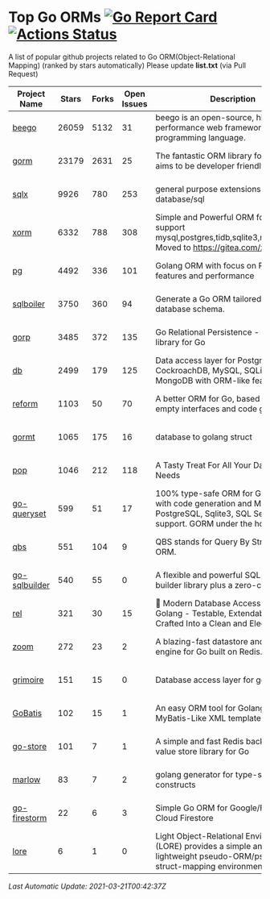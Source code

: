 # Top Go ORMs [![Go Report Card](https://goreportcard.com/badge/github.com/d-tsuji/awesome-go-orms)](https://goreportcard.com/report/github.com/d-tsuji/awesome-go-orms) [![Actions Status](https://github.com/d-tsuji/awesome-go-orms/workflows/CI/badge.svg)](https://github.com/d-tsuji/awesome-go-orms/actions)
A list of popular github projects related to Go ORM(Object-Relational Mapping) (ranked by stars automatically)
Please update **list.txt** (via Pull Request)

| Project Name | Stars | Forks | Open Issues | Description | Last Update |
| ------------ | ----- | ----- | ----------- | ----------- | ----------- |
| [beego](https://github.com/beego/beego) | 26059 | 5132 | 31 | beego is an open-source, high-performance web framework for the Go programming language. | 2021-03-21 00:05:51 |
| [gorm](https://github.com/go-gorm/gorm) | 23179 | 2631 | 25 | The fantastic ORM library for Golang, aims to be developer friendly | 2021-03-20 23:47:27 |
| [sqlx](https://github.com/jmoiron/sqlx) | 9926 | 780 | 253 | general purpose extensions to golang's database/sql | 2021-03-20 20:08:11 |
| [xorm](https://github.com/go-xorm/xorm) | 6332 | 788 | 308 | Simple and Powerful ORM for Go, support mysql,postgres,tidb,sqlite3,mssql,oracle, Moved to https://gitea.com/xorm/xorm | 2021-03-19 12:04:19 |
| [pg](https://github.com/go-pg/pg) | 4492 | 336 | 101 | Golang ORM with focus on PostgreSQL features and performance | 2021-03-21 00:20:41 |
| [sqlboiler](https://github.com/volatiletech/sqlboiler) | 3750 | 360 | 94 | Generate a Go ORM tailored to your database schema. | 2021-03-21 00:14:15 |
| [gorp](https://github.com/go-gorp/gorp) | 3485 | 372 | 135 | Go Relational Persistence - an ORM-ish library for Go | 2021-03-17 19:06:31 |
| [db](https://github.com/upper/db) | 2499 | 179 | 125 | Data access layer for PostgreSQL, CockroachDB, MySQL, SQLite and MongoDB with ORM-like features. | 2021-03-20 06:28:10 |
| [reform](https://github.com/go-reform/reform) | 1103 | 50 | 70 | A better ORM for Go, based on non-empty interfaces and code generation. | 2021-03-16 10:18:07 |
| [gormt](https://github.com/xxjwxc/gormt) | 1065 | 175 | 16 | database to golang struct | 2021-03-20 14:38:57 |
| [pop](https://github.com/gobuffalo/pop) | 1046 | 212 | 118 | A Tasty Treat For All Your Database Needs | 2021-03-20 20:08:01 |
| [go-queryset](https://github.com/jirfag/go-queryset) | 599 | 51 | 17 | 100% type-safe ORM for Go (Golang) with code generation and MySQL, PostgreSQL, Sqlite3, SQL Server support. GORM under the hood. | 2021-03-18 16:53:09 |
| [qbs](https://github.com/coocood/qbs) | 551 | 104 | 9 | QBS stands for Query By Struct. A Go ORM. | 2021-02-23 06:06:44 |
| [go-sqlbuilder](https://github.com/huandu/go-sqlbuilder) | 540 | 55 | 0 | A flexible and powerful SQL string builder library plus a zero-config ORM. | 2021-03-19 07:25:45 |
| [rel](https://github.com/go-rel/rel) | 321 | 30 | 15 | :gem: Modern Database Access Layer for Golang - Testable, Extendable and Crafted Into a Clean and Elegant API | 2021-03-20 19:50:20 |
| [zoom](https://github.com/albrow/zoom) | 272 | 23 | 2 | A blazing-fast datastore and querying engine for Go built on Redis. | 2021-03-17 03:05:59 |
| [grimoire](https://github.com/Fs02/grimoire) | 151 | 15 | 0 | Database access layer for golang | 2021-03-07 09:16:34 |
| [GoBatis](https://github.com/runner-mei/GoBatis) | 102 | 15 | 1 | An easy ORM tool for Golang, support MyBatis-Like XML template SQL | 2021-03-10 09:02:57 |
| [go-store](https://github.com/gosuri/go-store) | 101 | 7 | 1 | A simple and fast Redis backed key-value store library for Go | 2021-03-20 12:53:43 |
| [marlow](https://github.com/dadleyy/marlow) | 83 | 7 | 2 | golang generator for type-safe sql api constructs | 2021-02-04 04:52:23 |
| [go-firestorm](https://github.com/jschoedt/go-firestorm) | 22 | 6 | 3 | Simple Go ORM for Google/Firebase Cloud Firestore | 2021-01-06 17:56:58 |
| [lore](https://github.com/abrahambotros/lore) | 6 | 1 | 0 | Light Object-Relational Environment (LORE) provides a simple and lightweight pseudo-ORM/pseudo-struct-mapping environment for Go | 2020-07-01 08:56:52 |

*Last Automatic Update: 2021-03-21T00:42:37Z*